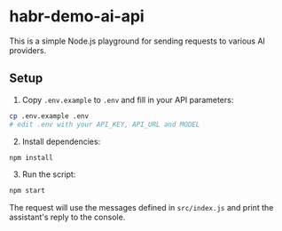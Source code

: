 # habr-demo-ai-api

This is a simple Node.js playground for sending requests to various AI providers.

## Setup

1. Copy `.env.example` to `.env` and fill in your API parameters:

```bash
cp .env.example .env
# edit .env with your API_KEY, API_URL and MODEL
```

2. Install dependencies:

```bash
npm install
```

3. Run the script:

```bash
npm start
```

The request will use the messages defined in `src/index.js` and print the assistant's reply to the console.
